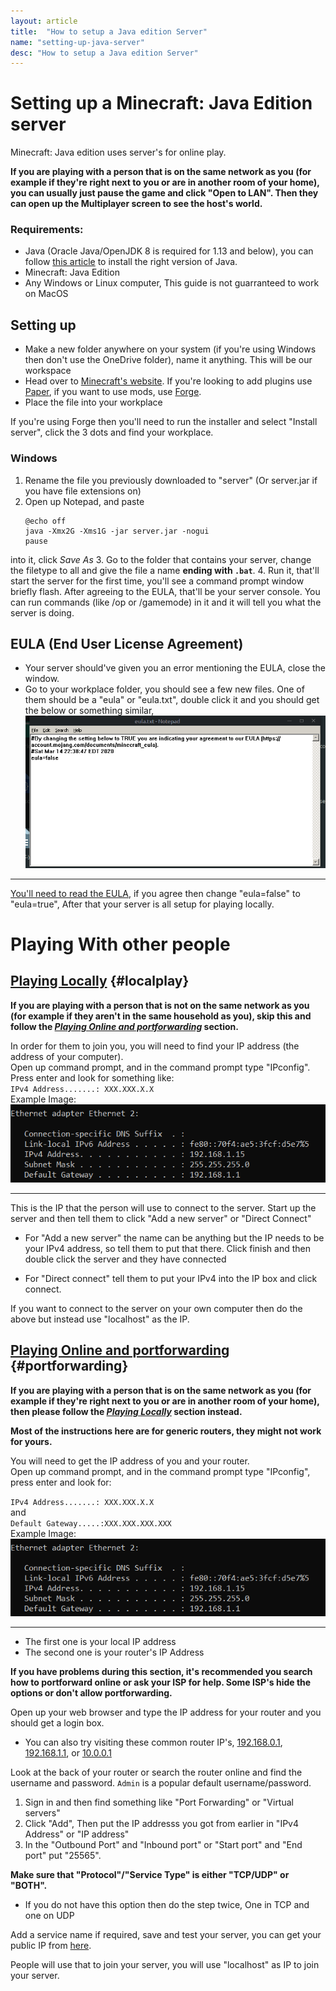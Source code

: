 ```yaml
---
layout: article
title:  "How to setup a Java edition Server"
name: "setting-up-java-server"
desc: "How to setup a Java edition Server"
---
```


# Setting up a Minecraft: Java Edition server
Minecraft: Java edition uses server's for online play.

**If you are playing with a person that is on the same network as you (for example if they're right next to you or are in another room of your home), you can usually just pause the game and click "Open to LAN". Then they can open up the Multiplayer screen to see the host's world.**

### Requirements:

* Java (Oracle Java/OpenJDK 8 is required for 1.13 and below), you can follow [this article](/help/installing-java/) to install the right version of Java.
* Minecraft: Java Edition
* Any Windows or Linux computer, This guide is not guarranteed to work on MacOS

## Setting up 
* Make a new folder anywhere on your system (if you're using Windows then don't use the OneDrive folder), name it anything. This will be our workspace
* Head over to [Minecraft's website](https://www.minecraft.net/download/server). If you're looking to add plugins use [Paper](https://papermc.io/), if you want to use mods, use [Forge](https://files.minecraftforge.net/maven/net/minecraftforge/forge/).
* Place the file into your workplace

If you're using Forge then you'll need to run the installer and select "Install server", click the 3 dots and find your workplace.


### Windows
1. Rename the file you previously downloaded to "server" (Or server.jar if you have file extensions on)
2. Open up Notepad, and paste
    ```
    @echo off
    java -Xmx2G -Xms1G -jar server.jar -nogui
    pause
    ```
into it, click *Save As* 
3. Go to the folder that contains your server, change the filetype to all and give the file a name **ending with `.bat`**.
4. Run it, that'll start the server for the first time, you'll see a command prompt window briefly flash. After agreeing to the EULA, that'll be your server console. You can run commands (like /op or /gamemode) in it and it will tell you what the server is doing.

## EULA (End User License Agreement)
* Your server should've given you an error mentioning the EULA, close the window.
* Go to your workplace folder, you should see a few new files. One of them should be a "eula" or "eula.txt", double click it and you should get the below or something similar,
![EULA](/static/images/help/setting-up-server/eula.png)

---

[You'll need to read the EULA](https://account.mojang.com/documents/minecraft_eula), if you agree then change "eula=false" to "eula=true", After that your server is all setup for playing locally.

# Playing With other people

## [Playing Locally](#localplay) {#localplay}

**If you are playing with a person that is not on the same network as you (for example if they aren't in the same household as you), skip this and follow the [*Playing Online and portforwarding*](#portforwarding) section.**

In order for them to join you, you will need to find your IP address (the address of your computer).<br>
Open up command prompt, and in the command prompt type "IPconfig". Press enter and look for something like:<br>
`IPv4 Address.......: XXX.XXX.X.X` <br>
Example Image:<br>
![Screenshot ipconfig output](/static/images/help/setting-up-server/ipconfig.png)<br>

---

This is the IP that the person will use to connect to the server.
Start up the server and then tell them to click "Add a new server" or "Direct Connect"
* For "Add a new server" the name can be anything but the IP needs to be your IPv4 address, so tell them to put that there. Click finish and then double click the server and they have connected

* For "Direct connect" tell them to put your IPv4 into the IP box and click connect.

If you want to connect to the server on your own computer then do the above but instead use "localhost" as the IP.

## [Playing Online and portforwarding](#portforwarding) {#portforwarding}


**If you are playing with a person that is on the same network as you (for example if they're right next to you or are in another room of your home), then please follow the [*Playing Locally*](#localplay) section instead.**

**Most of the instructions here are for generic routers, they might not work for yours.**

You will need to get the IP address of you and your router.<br>
Open up command prompt, and in the command prompt type "IPconfig", press enter and look for:

`IPv4 Address.......: XXX.XXX.X.X`<br>
and<br>
`Default Gateway.....:XXX.XXX.XXX.XXX`<br>
Example Image:<br>
![Screenshot ipconfig output](/static/images/help/setting-up-server/ipconfig.png)

---

* The first one is your local IP address
* The second one is your router's IP Address

**If you have problems during this section, it's recommended you search how to portforward online or ask your ISP for help. Some ISP's hide the options or don't allow portforwarding.**

Open up your web browser and type the IP address for your router and you should get a login box.<br>
* You can also try visiting these common router IP's, [192.168.0.1](https://192.168.0.1), [192.168.1.1](https://192.168.1.1), or [10.0.0.1](https://10.0.0.1)

Look at the back of your router or search the router online and find the username and password. `Admin` is a popular default username/password.

1. Sign in and then find something like "Port Forwarding" or "Virtual servers" 
2. Click "Add", Then put the IP addresss you got from earlier in "IPv4 Address" or "IP address"
3. In the "Outbound Port" and "Inbound port" or "Start port" and "End port" put "25565".

**Make sure that "Protocol"/"Service Type" is either "TCP/UDP" or "BOTH".** 
* If you do not have this option then do the step twice, One in TCP and one on UDP

Add a service name if required, save and test your server, you can get your public IP from [here](https://duckduckgo.com/?q=what+is+my+ip).

People will use that to join your server, you will use "localhost" as IP to join your server.

